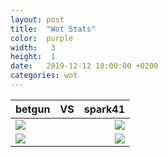 ```yaml
---
layout: post
title:  "Wot Stats"
color:  purple
width:   3
height:  1
date:   2019-12-12 18:00:00 +0200
categories: wot
---
```

| betgun  |    VS     | spark41 |
| ------- | :-------: | ------: |
| ![](https://static.wows-numbers.com/wot/532865830.png)   |  | ![](https://static.wows-numbers.com/wot/545357743.png)    |
| ![](http://wotlabs.net/sig_dark/eu/betgun/signature.png) |  | ![](http://wotlabs.net/sig_dark/eu/spark41/signature.png) |
